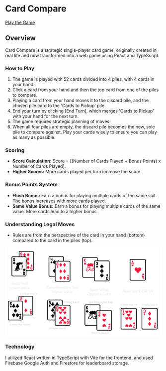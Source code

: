 # Card Compare
[Play the Game](https://cardcompare.io/)

## Overview
Card Compare is a strategic single-player card game, originally created in real life and now transformed into a web game using React and TypeScript.

### How to Play
1. The game is played with 52 cards divided into 4 piles, with 4 cards in your hand.
2. Click a card from your hand and then the top card from one of the piles to compare.
3. Playing a card from your hand moves it to the discard pile, and the chosen pile card to the 'Cards to Pickup' pile.
4. End your turn by clicking [End Turn], which merges 'Cards to Pickup' with your hand for the next turn. 
5. The game requires strategic planning of moves.
6. When all four piles are empty, the discard pile becomes the new, sole pile to compare against. Play your cards wisely to ensure you can play as many as possible.

### Scoring
- **Score Calculation:** Score = [(Number of Cards Played + Bonus Points) x Number of Cards Played].
- **Higher Scores:** More cards played per turn increase the score.

### Bonus Points System
- **Flush Bonus:** Earn a bonus for playing multiple cards of the same suit. The bonus increases with more cards played.
- **Same Value Bonus:** Earn a bonus for playing multiple cards of the same value. More cards lead to a higher bonus.

### Understanding Legal Moves
- Rules are from the perspective of the card in your hand (bottom) compared to the card in the piles (top).
  
![Detailed Rule Chart](public/rules/rule-image.png)

### Technology
I utilized React written in TypeScript with Vite for the frontend, and used Firebase Google Auth and Firestore for leaderboard storage.
